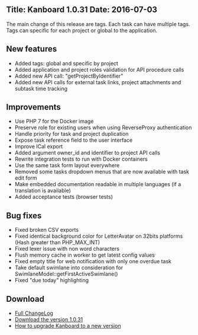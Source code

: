 Title: Kanboard 1.0.31
Date: 2016-07-03
---

The main change of this release are tags.
Each task can have multiple tags.
Tags can specific for each project or global to the application.

New features
------------

* Added tags: global and specific by project
* Added application and project roles validation for API procedure calls
* Added new API call: "getProjectByIdentifier"
* Added new API calls for external task links, project attachments and subtask time tracking

Improvements
------------

* Use PHP 7 for the Docker image
* Preserve role for existing users when using ReverseProxy authentication
* Handle priority for task and project duplication
* Expose task reference field to the user interface
* Improve ICal export
* Added argument owner_id and identifier to project API calls
* Rewrite integration tests to run with Docker containers
* Use the same task form layout everywhere
* Removed some tasks dropdown menus that are now available with task edit form
* Make embedded documentation readable in multiple languages (if a translation is available)
* Added acceptance tests (browser tests)

Bug fixes
---------

* Fixed broken CSV exports
* Fixed identical background color for LetterAvatar on 32bits platforms (Hash greater than PHP_MAX_INT)
* Fixed lexer issue with non word characters
* Flush memory cache in worker to get latest config values
* Fixed empty title for web notification with only one overdue task
* Take default swimlane into consideration for SwimlaneModel::getFirstActiveSwimlane()
* Fixed "due today" highlighting

Download
--------

- [Full ChangeLog](https://github.com/fguillot/kanboard/blob/master/ChangeLog)
- [Download the version 1.0.31](https://kanboard.net/kanboard-1.0.31.zip)
- [How to upgrade Kanboard to a new version](https://kanboard.net/documentation/update)
